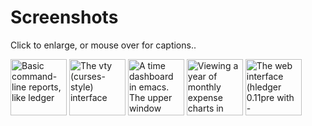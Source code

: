 # Screenshots


Click to enlarge, or mouse over for captions..

<style>
.highslide img {height:90px;}
.highslide-caption {color:white; background-color:black;}
</style>

<a name="hledger-screen-1" href="images/hledger-screen-1.png" class="highslide" onclick="return hs.expand(this)">
 <img src="images/hledger-screen-1.png" title="Basic command-line reports, like ledger" /></a>

<a name="sshot" href="images/sshot.png" class="highslide" onclick="return hs.expand(this)">
 <img src="images/sshot.png" title="The vty (curses-style) interface" /></a>

<a name="watchhours" href="images/watchhours.png" class="highslide" onclick="return hs.expand(this)">
 <img src="images/watchhours.png" title="A time dashboard in emacs. The upper window displays today's time report every minute (using ansi-term, watch, a helper script, and hledger invoked via 'hours' symlink.) The lower window is viewing the timelog file, to tweak clock-ins/clock-outs made with C-x t i and C-x t o." /></a>

<a name="hledger-charts-2" href="images/hledger-charts-2.png" class="highslide" onclick="return hs.expand(this)">
 <img src="images/hledger-charts-2.png" title="Viewing a year of monthly expense charts in emacs (hledger 0.10 with -fchart)." /></a>

<a name="hledger-web-journal" href="images/hledger-web-journal.png" class="highslide" onclick="return hs.expand(this)">
 <img src="images/hledger-web-journal.png" title="The web interface (hledger 0.11pre with -fwebyesod)." /></a>


<!-- <a name="" href="images/.png" class="highslide" onclick="return hs.expand(this)"> -->
<!--  <img  height="150" src="images/.png" alt="" title="Click to enlarge" /></a> -->
